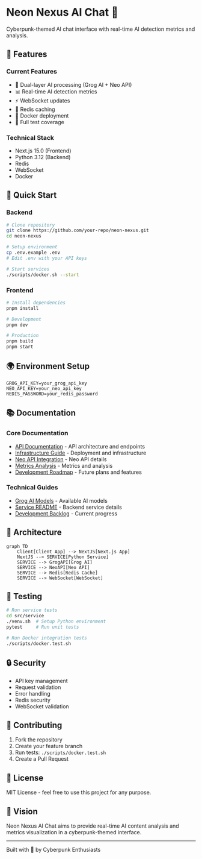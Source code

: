 # Neon Nexus AI Chat 🤖

Cyberpunk-themed AI chat interface with real-time AI detection metrics and analysis.

## 🌟 Features

### Current Features
- 🤖 Dual-layer AI processing (Grog AI + Neo API)
- 📊 Real-time AI detection metrics
- ⚡ WebSocket updates
- 💾 Redis caching
- 🐳 Docker deployment
- 🧪 Full test coverage

### Technical Stack
- Next.js 15.0 (Frontend)
- Python 3.12 (Backend)
- Redis
- WebSocket
- Docker

## 🚀 Quick Start

### Backend
```bash
# Clone repository
git clone https://github.com/your-repo/neon-nexus.git
cd neon-nexus

# Setup environment
cp .env.example .env
# Edit .env with your API keys

# Start services
./scripts/docker.sh --start
```

### Frontend
```bash
# Install dependencies
pnpm install

# Development
pnpm dev

# Production
pnpm build
pnpm start
```

## 🌍 Environment Setup

```env
GROG_API_KEY=your_grog_api_key
NEO_API_KEY=your_neo_api_key
REDIS_PASSWORD=your_redis_password
```

## 📚 Documentation

### Core Documentation
- [API Documentation](./docs/API.md) - API architecture and endpoints
- [Infrastructure Guide](./docs/INFRASTRUCTURE.md) - Deployment and infrastructure
- [Neo API Integration](./docs/NEO_API_INTEGRATION.md) - Neo API details
- [Metrics Analysis](./docs/METRICS_ANALYSIS.md) - Metrics and analysis
- [Development Roadmap](./docs/ROADMAP.md) - Future plans and features

### Technical Guides
- [Grog AI Models](./docs/GROG.md) - Available AI models
- [Service README](./src/service/README.md) - Backend service details
- [Development Backlog](./src/BACKLOG.md) - Current progress

## 🔄 Architecture

```mermaid
graph TD
    Client[Client App] --> NextJS[Next.js App]
    NextJS --> SERVICE[Python Service]
    SERVICE --> GrogAPI[Grog AI]
    SERVICE --> NeoAPI[Neo API]
    SERVICE --> Redis[Redis Cache]
    SERVICE --> WebSocket[WebSocket]
```

## 🧪 Testing

```bash
# Run service tests
cd src/service
./venv.sh  # Setup Python environment
pytest     # Run unit tests

# Run Docker integration tests
./scripts/docker.test.sh
```

## 🔒 Security

- API key management
- Request validation
- Error handling
- Redis security
- WebSocket validation

## 🤝 Contributing

1. Fork the repository
2. Create your feature branch
3. Run tests: `./scripts/docker.test.sh`
4. Create a Pull Request

## 📜 License

MIT License - feel free to use this project for any purpose.

## 🔮 Vision

Neon Nexus AI Chat aims to provide real-time AI content analysis and metrics visualization in a cyberpunk-themed interface.

---
Built with 💚 by Cyberpunk Enthusiasts
